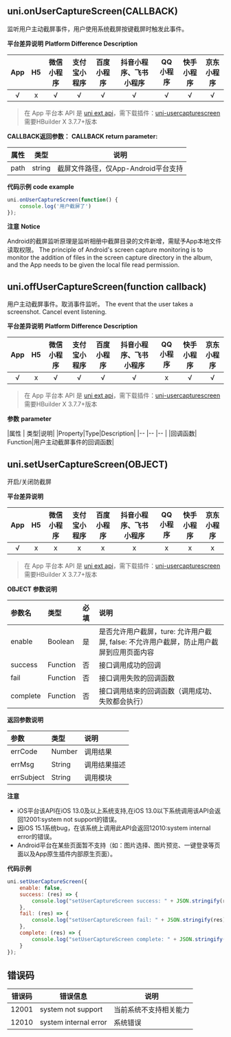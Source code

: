 ## uni.onUserCaptureScreen(CALLBACK)

监听用户主动截屏事件，用户使用系统截屏按键截屏时触发此事件。

**平台差异说明**
**Platform Difference Description**

|App|H5|微信小程序|支付宝小程序|百度小程序|抖音小程序、飞书小程序|QQ小程序|快手小程序|京东小程序|
|:-:|:-:|:-:|:-:|:-:|:-:|:-:|:-:|:-:|
|√|x|√|√|√|√|√|√|√|

<!-- UNIAPPAPIJSON.onUserCaptureScreen.compatibility -->

> 在 App 平台本 API 是 [uni ext api](https://uniapp.dcloud.net.cn/api/extapi.html)，需下载插件：[uni-usercapturescreen](https://ext.dcloud.net.cn/plugin?name=uni-usercapturescreen)
> 需要HBuilder X 3.7.7+版本

**CALLBACK返回参数：**
**CALLBACK return parameter:**

| 属性	|	类型		| 说明								|
| --	| --		| --								|
| path	| string	| 截屏文件路径，仅App-Android平台支持	|

<!-- UNIAPPAPIJSON.onUserCaptureScreen.param -->

**代码示例**
**code example**

```javascript
uni.onUserCaptureScreen(function() {
    console.log('用户截屏了')
});
```

**注意**
**Notice**

Android的截屏监听原理是监听相册中截屏目录的文件新增，需赋予App本地文件读取权限。
The principle of Android's screen capture monitoring is to monitor the addition of files in the screen capture directory in the album, and the App needs to be given the local file read permission.

<!-- UNIAPPAPIJSON.onUserCaptureScreen.tutorial -->

## uni.offUserCaptureScreen(function callback)

用户主动截屏事件。取消事件监听。
The event that the user takes a screenshot. Cancel event listening.


**平台差异说明**
**Platform Difference Description**

|App|H5|微信小程序|支付宝小程序|百度小程序|抖音小程序、飞书小程序|QQ小程序|快手小程序|京东小程序|
|:-:|:-:|:-:|:-:|:-:|:-:|:-:|:-:|:-:|
|√|x|√|√|√|√|x|√|√|

<!-- UNIAPPAPIJSON.offUserCaptureScreen.compatibility -->

> 在 App 平台本 API 是 [uni ext api](https://uniapp.dcloud.net.cn/api/extapi.html)，需下载插件：[uni-usercapturescreen](https://ext.dcloud.net.cn/plugin?name=uni-usercapturescreen)
> 需要HBuilder X 3.7.7+版本

**参数**
**parameter**

|属性	|	类型|说明|
|Property|Type|Description|
|--	|--	|--	|
|回调函数|	Function|用户主动截屏事件的回调函数|

<!-- UNIAPPAPIJSON.offUserCaptureScreen.param -->

<!-- UNIAPPAPIJSON.offUserCaptureScreen.tutorial -->

## uni.setUserCaptureScreen(OBJECT)

开启/关闭防截屏


**平台差异说明**

|App|H5|微信小程序|支付宝小程序|百度小程序|抖音小程序、飞书小程序|QQ小程序|快手小程序|京东小程序|
|:-:|:-:|:-:|:-:|:-:|:-:|:-:|:-:|:-:|
|√|x|x|x|x|x|x|x|x|

<!-- UNIAPPAPIJSON.setUserCaptureScreen.compatibility -->

> 在 App 平台本 API 是 [uni ext api](https://uniapp.dcloud.net.cn/api/extapi.html)，需下载插件：[uni-usercapturescreen](https://ext.dcloud.net.cn/plugin?name=uni-usercapturescreen)
> 需要HBuilder X 3.7.7+版本

**OBJECT 参数说明**

|参数名|类型|必填|说明|
|:-|:-|:-|:-|
|enable|Boolean|是|是否允许用户截屏，ture: 允许用户截屏, false: 不允许用户截屏，防止用户截屏到应用页面内容|
|success|Function|否|接口调用成功的回调|
|fail|Function|否|接口调用失败的回调函数|
|complete|Function|否|接口调用结束的回调函数（调用成功、失败都会执行）|

**返回参数说明**

|参数|类型|说明|
|:-|:-|:-|
|errCode|Number|调用结果|
|errMsg|String|调用结果描述|
|errSubject|String|调用模块|

**注意**

+ iOS平台该API在iOS 13.0及以上系统支持,在iOS 13.0以下系统调用该API会返回12001:system not support的错误。
+ 因iOS 15.1系统bug，在该系统上调用此API会返回12010:system internal error的错误。
+ Android平台在某些页面暂不支持（如：图片选择、图片预览、一键登录等页面以及App原生插件内部原生页面）。


**代码示例**

```javascript
uni.setUserCaptureScreen({
    enable: false,
    success: (res) => {
        console.log("setUserCaptureScreen success: " + JSON.stringify(res));
    },
    fail: (res) => {
        console.log("setUserCaptureScreen fail: " + JSON.stringify(res));
    },
    complete: (res) => {
        console.log("setUserCaptureScreen complete: " + JSON.stringify(res));
    }
});
```

## 错误码

|错误码	|错误信息					|说明																|
|---	|----						|------															|
|12001	|system not support			|当前系统不支持相关能力												|
|12010	|system internal error		|系统错误 														|
